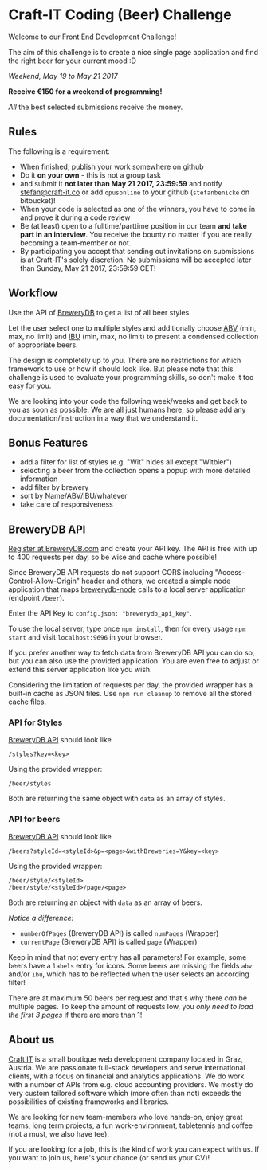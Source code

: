 # Craft-IT Coding (Beer) Challenge

Welcome to our Front End Development Challenge!

The aim of this challenge is to create a nice single page application and find
the right beer for your current mood :D

_Weekend, May 19 to May 21 2017_

__Receive €150 for a weekend of programming!__

_All_ the best selected submissions receive the money.

## Rules
The following is a requirement:

* When finished, publish your work somewhere on github
* Do it __on your own__ - this is not a group task
* and submit it __not later than May 21 2017, 23:59:59__ and notify stefan@craft-it.co or add `opusonline` to your github (`stefanbenicke` on bitbucket)!
* When your code is selected as one of the winners, you have to come in and prove it during a code review
* Be (at least) open to a fulltime/parttime position in our team __and take part in an interview__. You receive the bounty no matter if you are really becoming a team-member or not.
* By participating you accept that sending out invitations on submissions is at Craft-IT's solely discretion. No submissions will be accepted later than Sunday, May 21 2017, 23:59:59 CET!

## Workflow
Use the API of [BreweryDB](http://www.brewerydb.com/developers/docs) to get a
list of all beer styles.

Let the user select one to multiple styles and additionally choose
[ABV](https://en.wikipedia.org/wiki/Alcohol_by_volume) (min, max, no limit) and
[IBU](https://en.wikipedia.org/wiki/Beer_measurement#Bitterness) (min, max, no limit) to
present a condensed collection of appropriate beers.

The design is completely up to you. There are no restrictions for which framework to use
or how it should look like. But please note that this challenge is used to evaluate
your programming skills, so don't make it too easy for you.

We are looking into your code the following week/weeks and get back to you as soon as possible.
We are all just humans here, so please add any documentation/instruction in a way that we understand it.

## Bonus Features
- add a filter for list of styles (e.g. "Wit" hides all except "Witbier")
- selecting a beer from the collection opens a popup with more detailed information
- add filter by brewery
- sort by Name/ABV/IBU/whatever
- take care of responsiveness

## BreweryDB API
[Register at BreweryDB.com](https://www.brewerydb.com/auth/signup) and create your API key.
The API is free with up to 400 requests per day, so be wise and cache where possible!

Since BreweryDB API requests do not support CORS including "Access-Control-Allow-Origin"
header and others, we created a simple node application that maps
[brewerydb-node](https://github.com/ronandi/brewerydb-node) calls to a local server application (endpoint `/beer`).

Enter the API Key to `config.json: "brewerydb_api_key"`.

To use the local server, type once `npm install`, then for every usage `npm start` and visit `localhost:9696` in your browser.

If you prefer another way to fetch data from BreweryDB API you can do so, but you can also use
the provided application. You are even free to adjust or extend this server application like you wish.

Considering the limitation of requests per day, the provided wrapper has a built-in cache as JSON files.
Use `npm run cleanup` to remove all the stored cache files.

### API for Styles
[BreweryDB API](http://www.brewerydb.com/developers/docs-endpoint/style_index) should look like

```
/styles?key=<key>
```

Using the provided wrapper:

```
/beer/styles
```

Both are returning the same object with `data` as an array of styles.

### API for beers
[BreweryDB API](http://www.brewerydb.com/developers/docs-endpoint/beer_index) should look like

```
/beers?styleId=<styleId>&p=<page>&withBreweries=Y&key=<key>
```

Using the provided wrapper:

```
/beer/style/<styleId>
/beer/style/<styleId>/page/<page>
```


Both are returning an object with `data` as an array of beers.

*Notice a difference:*

- `numberOfPages` (BreweryDB API) is called `numPages` (Wrapper)
- `currentPage` (BreweryDB API) is called `page` (Wrapper)

Keep in mind that not every entry has all parameters! For example, some beers have
a `labels` entry for icons. Some beers are missing the fields `abv` and/or `ibu`,
which has to be reflected when the user selects an according filter!

There are at maximum 50 beers per request and that's why there *can* be multiple pages.
To keep the amount of requests low, you *only need to load the first 3 pages* if there are more than 1!

## About us
[Craft IT](http://www.craft-it.co/) is a small boutique web development company
located in Graz, Austria. We are passionate full-stack developers and serve
international clients, with a focus on financial and analytics applications. We
do work with a number of APIs from e.g. cloud accounting providers. We mostly do
very custom tailored software which (more often than not) exceeds the possibilities
of existing frameworks and libraries.

We are looking for new team-members who love hands-on, enjoy great teams, long
term projects, a fun work-environment, tabletennis and coffee (not a must, we also have tee).

If you are looking for a job, this is the kind of work you can expect with us.
If you want to join us, here's your chance (or send us your CV)!
